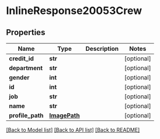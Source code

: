 # InlineResponse20053Crew

## Properties
Name | Type | Description | Notes
------------ | ------------- | ------------- | -------------
**credit_id** | **str** |  | [optional] 
**department** | **str** |  | [optional] 
**gender** | **int** |  | [optional] 
**id** | **int** |  | [optional] 
**job** | **str** |  | [optional] 
**name** | **str** |  | [optional] 
**profile_path** | [**ImagePath**](ImagePath.md) |  | [optional] 

[[Back to Model list]](../README.md#documentation-for-models) [[Back to API list]](../README.md#documentation-for-api-endpoints) [[Back to README]](../README.md)

